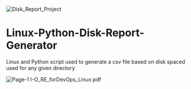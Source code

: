 ![Disk_Report_Project](https://user-images.githubusercontent.com/106122834/177176140-920b9b9e-d602-4f2a-941b-f152b65483fe.jpeg)
# Linux-Python-Disk-Report-Generator
Linux and Python script used to generate a csv file based on disk spaced used for any given directory 

![Page-1  I-O_RE_forDevOps_Linux pdf](https://user-images.githubusercontent.com/106122834/181859283-9fa9d428-6aa1-452c-8c55-189ee080cab5.jpeg)

